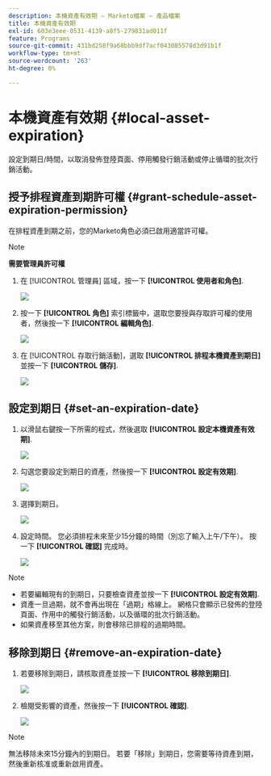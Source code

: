 ```yaml
---
description: 本機資產有效期 — Marketo檔案 — 產品檔案
title: 本機資產有效期
exl-id: 603e3eee-0531-4139-a8f5-279831ad011f
feature: Programs
source-git-commit: 431bd258f9a68bbb9df7acf043085578d3d91b1f
workflow-type: tm+mt
source-wordcount: '263'
ht-degree: 0%

---
```


# 本機資產有效期 {#local-asset-expiration}

設定到期日/時間，以取消發佈登陸頁面、停用觸發行銷活動或停止循環的批次行銷活動。

## 授予排程資產到期許可權 {#grant-schedule-asset-expiration-permission}

在排程資產到期之前，您的Marketo角色必須已啟用適當許可權。

>[!NOTE]
>
>**需要管理員許可權**

1. 在 [!UICONTROL 管理員] 區域，按一下 **[!UICONTROL 使用者和角色]**.

   ![](assets/local-asset-expiration-1.png)

1. 按一下 **[!UICONTROL 角色]** 索引標籤中，選取您要授與存取許可權的使用者，然後按一下 **[!UICONTROL 編輯角色]**.

   ![](assets/local-asset-expiration-2.png)

1. 在 [!UICONTROL 存取行銷活動]，選取 **[!UICONTROL 排程本機資產到期日]** 並按一下 **[!UICONTROL 儲存]**.

   ![](assets/local-asset-expiration-3.png)

## 設定到期日 {#set-an-expiration-date}

1. 以滑鼠右鍵按一下所需的程式，然後選取 **[!UICONTROL 設定本機資產有效期]**.

   ![](assets/local-asset-expiration-4.png)

1. 勾選您要設定到期日的資產，然後按一下 **[!UICONTROL 設定有效期]**.

   ![](assets/local-asset-expiration-5.png)

1. 選擇到期日。

   ![](assets/local-asset-expiration-6.png)

1. 設定時間。 您必須排程未來至少15分鐘的時間（別忘了輸入上午/下午）。 按一下 **[!UICONTROL 確認]** 完成時。

   ![](assets/local-asset-expiration-7.png)

>[!NOTE]
>
>* 若要編輯現有的到期日，只要檢查資產並按一下 **[!UICONTROL 設定有效期]**.
>* 資產一旦過期，就不會再出現在「過期」格線上。 網格只會顯示已發佈的登陸頁面、作用中的觸發行銷活動，以及循環的批次行銷活動。
>* 如果資產移至其他方案，則會移除已排程的過期時間。

## 移除到期日 {#remove-an-expiration-date}

1. 若要移除到期日，請核取資產並按一下 **[!UICONTROL 移除到期日]**.

   ![](assets/local-asset-expiration-8.png)

1. 檢閱受影響的資產，然後按一下 **[!UICONTROL 確認]**.

   ![](assets/local-asset-expiration-9.png)

>[!NOTE]
>
>無法移除未來15分鐘內的到期日。 若要「移除」到期日，您需要等待資產到期，然後重新核准或重新啟用資產。

